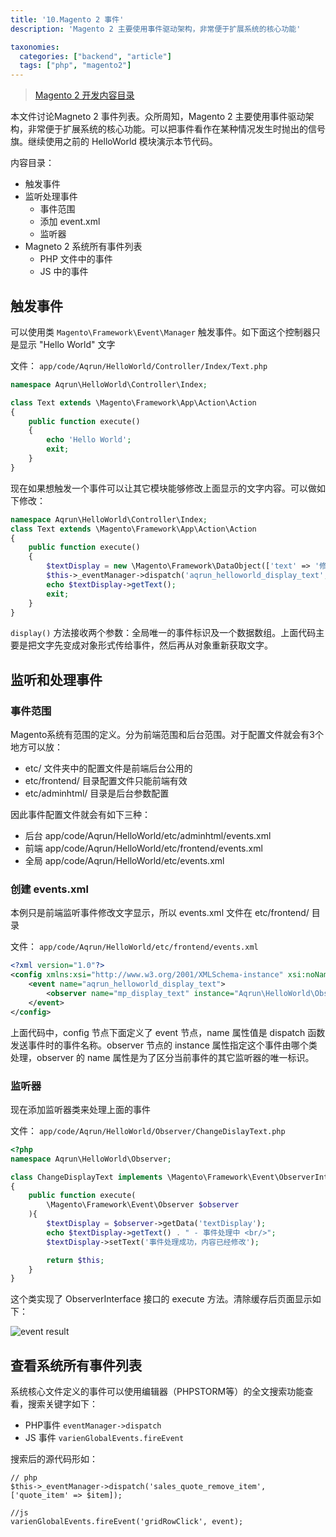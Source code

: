 ```yaml
---
title: '10.Magento 2 事件'
description: 'Magento 2 主要使用事件驱动架构，非常便于扩展系统的核心功能'

taxonomies:
  categories: ["backend", "article"]
  tags: ["php", "magento2"]
---
```


> [Magento 2 开发内容目录](@/backend/2020-02-02-0.magento-menu.md)

本文件讨论Magneto 2 事件列表。众所周知，Magento 2 主要使用事件驱动架构，非常便于扩展系统的核心功能。可以把事件看作在某种情况发生时抛出的信号旗。继续使用之前的 HelloWorld 模块演示本节代码。

内容目录：

* 触发事件
* 监听处理事件
    * 事件范围
    * 添加 event.xml
    * 监听器
* Magneto 2 系统所有事件列表
    * PHP 文件中的事件
    * JS 中的事件

## 触发事件

可以使用类 `Magento\Framework\Event\Manager` 触发事件。如下面这个控制器只是显示 "Hello World" 文字

文件： `app/code/Aqrun/HelloWorld/Controller/Index/Text.php`

```php
namespace Aqrun\HelloWorld\Controller\Index;

class Text extends \Magento\Framework\App\Action\Action
{
    public function execute()
    {
        echo 'Hello World';
        exit;
    }
}
```

现在如果想触发一个事件可以让其它模块能够修改上面显示的文字内容。可以做如下修改：

```php
namespace Aqrun\HelloWorld\Controller\Index;
class Text extends \Magento\Framework\App\Action\Action
{
    public function execute()
    {
        $textDisplay = new \Magento\Framework\DataObject(['text' => '修改前要显示的文字']);
        $this->_eventManager->dispatch('aqrun_helloworld_display_text', ['textDisplay' => $textDisplay]);
        echo $textDisplay->getText();
        exit;
    }
}
```

`display()` 方法接收两个参数：全局唯一的事件标识及一个数据数组。上面代码主要是把文字先变成对象形式传给事件，然后再从对象重新获取文字。

## 监听和处理事件

### 事件范围

Magento系统有范围的定义。分为前端范围和后台范围。对于配置文件就会有3个地方可以放：

* etc/ 文件夹中的配置文件是前端后台公用的
* etc/frontend/ 目录配置文件只能前端有效
* etc/adminhtml/  目录是后台参数配置

因此事件配置文件就会有如下三种：

* 后台 app/code/Aqrun/HelloWorld/etc/adminhtml/events.xml
* 前端 app/code/Aqrun/HelloWorld/etc/frontend/events.xml
* 全局  app/code/Aqrun/HelloWorld/etc/events.xml

### 创建 events.xml

本例只是前端监听事件修改文字显示，所以 events.xml 文件在 etc/frontend/ 目录

文件： `app/code/Aqrun/HelloWorld/etc/frontend/events.xml`

```xml
<?xml version="1.0"?>
<config xmlns:xsi="http://www.w3.org/2001/XMLSchema-instance" xsi:noNamespaceSchemaLocation="urn:magento:framework:Event/etc/events.xsd">
    <event name="aqrun_helloworld_display_text">
        <observer name="mp_display_text" instance="Aqrun\HelloWorld\Observer\ChangeDisplayText" />
    </event>
</config>
```

上面代码中，config 节点下面定义了 event 节点，name 属性值是 dispatch 函数发送事件时的事件名称。observer 节点的 instance 属性指定这个事件由哪个类处理，observer 的 name 属性是为了区分当前事件的其它监听器的唯一标识。

### 监听器

现在添加监听器类来处理上面的事件

文件： `app/code/Aqrun/HelloWorld/Observer/ChangeDislayText.php`

```php
<?php
namespace Aqrun\HelloWorld\Observer;

class ChangeDisplayText implements \Magento\Framework\Event\ObserverInterface
{
    public function execute(
        \Magento\Framework\Event\Observer $observer
    ){
        $textDisplay = $observer->getData('textDisplay');
        echo $textDisplay->getText() . " - 事件处理中 <br/>";
        $textDisplay->setText('事件处理成功，内容已经修改');

        return $this;
    }
}
```

这个类实现了 ObserverInterface 接口的 execute 方法。清除缓存后页面显示如下：

![event result](https://cdn.oicnp.com/images/magento2/10-event-result.png)

## 查看系统所有事件列表

系统核心文件定义的事件可以使用编辑器（PHPSTORM等）的全文搜索功能查看，搜索关键字如下：

* PHP事件   `eventManager->dispatch`
* JS 事件   `varienGlobalEvents.fireEvent`

搜索后的源代码形如：

```
// php
$this->_eventManager->dispatch('sales_quote_remove_item', ['quote_item' => $item]);

//js 
varienGlobalEvents.fireEvent('gridRowClick', event);
```